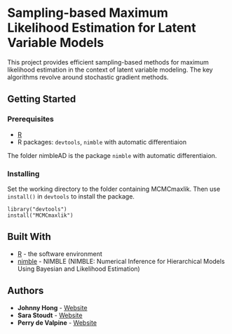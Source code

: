 # Sampling-based Maximum Likelihood Estimation for Latent Variable Models

This project provides efficient sampling-based methods for maximum likelihood estimation in the context of latent variable modeling. The key algorithms revolve around stochastic gradient methods.

## Getting Started

### Prerequisites

* [R](https://www.r-project.org/)
* R packages: `devtools`, `nimble` with automatic differentiaion

The folder nimbleAD is the package `nimble` with automatic differentiaion.

### Installing

Set the working directory to the folder containing MCMCmaxlik. Then use `install()` in `devtools` to install the package.

```
library("devtools")
install("MCMCmaxlik")
```

## Built With

* [R](https://www.r-project.org/) - the software environment
* [nimble](https://r-nimble.org/) - NIMBLE (NIMBLE: Numerical Inference for Hierarchical Models Using Bayesian and Likelihood Estimation)

## Authors

* **Johnny Hong**  - [Website](https://jcyhong.github.io/)
* **Sara Stoudt** - [Website](https://www.stat.berkeley.edu/~sstoudt/)
* **Perry de Valpine**  - [Website](https://nature.berkeley.edu/~pdevalpine/)
